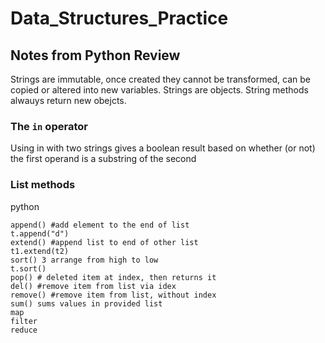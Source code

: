# Data_Structures_Practice

## Notes from Python Review
Strings are immutable, once created they cannot be transformed, can be copied or altered into new variables.
Strings are objects. String methods alwauys return new obejcts.
### The `in` operator
Using in with two strings gives a boolean result based on whether (or not) the first operand is a substring of the second
### List methods
python 
~~~
append() #add element to the end of list
t.append("d")
extend() #append list to end of other list
t1.extend(t2)
sort() 3 arrange from high to low
t.sort()
pop() # deleted item at index, then returns it
del() #remove item from list via idex
remove() #remove item from list, without index
sum() sums values in provided list
map
filter
reduce
~~~
